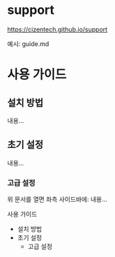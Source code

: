 # support

https://cizentech.github.io/support




예시: guide.md
# 사용 가이드

## 설치 방법

내용...

## 초기 설정

내용...

### 고급 설정

위 문서를 열면 좌측 사이드바에:
내용...

사용 가이드
  - 설치 방법
  - 초기 설정
    - 고급 설정
